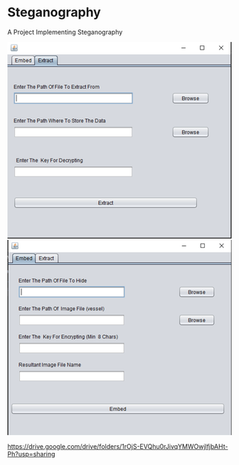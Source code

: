 # Steganography
A Project Implementing Steganography 

<img src="docs/im1.png">
<img src="docs/im2.png">


https://drive.google.com/drive/folders/1rOjS-EVQhu0rJivqYMWOwjlfjbAHt-Ph?usp=sharing
